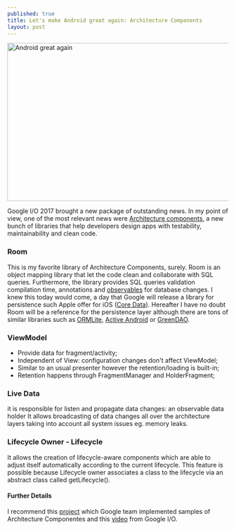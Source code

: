 ```yaml
---
published: true
title: Let's make Android great again: Architecture Components
layout: post
---
```


<img src="http://maikotrindade.github.io/public/img/android_great_again.jpg" height="360" width="640" alt="Android great again"/>

Google I/O 2017 brought a new package of outstanding news. In my point of view, one of the most relevant news were [Architecture components](https://developer.android.com/topic/libraries/architecture/index.html), a new bunch of libraries that help developers design apps with testability, maintainability and clean code.

### Room
This is my favorite library of Architecture Components, surely. Room is an object mapping library that let the code clean and collaborate with SQL queries. Furthermore, the library provides SQL queries validation compilation time, annotations and [observables](http://reactivex.io/documentation/observable.html) for database changes. I knew this today would come, a day that Google will release a library for persistence such Apple offer for iOS ([Core Data](https://developer.apple.com/library/content/documentation/Cocoa/Conceptual/CoreData/)). Hereafter I have no doubt Room will be a reference for the persistence layer although there are tons of similar libraries such as [ORMLite](http://ormlite.com/), [Active Android](http://www.activeandroid.com/) or [GreenDAO](http://greenrobot.org/greendao/).

### ViewModel
* Provide data for fragment/activity;
* Independent of View: configuration changes don't affect ViewModel;
* Similar to an usual presenter however the retention/loading is built-in;
* Retention happens through FragmentManager and HolderFragment;

### Live Data
it is responsible for listen and propagate data changes: an observable data holder It allows broadcasting of data changes all over the architecture layers taking into account all system issues eg. memory leaks. 

### Lifecycle Owner - Lifecycle
It allows the creation of lifecycle-aware components which are able to adjust itself automatically according to the current lifecycle. This feature is possible because Lifecycle owner associates a class to the lifecycle via an abstract class called getLifecycle().

#### Further Details
I recommend this [project](https://github.com/googlesamples/android-architecture-components) which Google team implemented samples of Architecture Componentes and this [video](https://www.youtube.com/watch?v=FrteWKKVyzI&list=PLOU2XLYxmsIKC8eODk_RNCWv3fBcLvMMy&index=13) from Google I/O.
